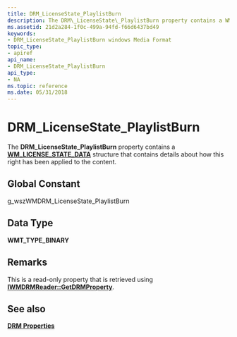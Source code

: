 ```yaml
---
title: DRM_LicenseState_PlaylistBurn
description: The DRM\_LicenseState\_PlaylistBurn property contains a WM\_LICENSE\_STATE\_DATA structure that contains details about how this right has been applied to the content.
ms.assetid: 21d2a284-1f0c-499a-94fd-f66d6437bd49
keywords:
- DRM_LicenseState_PlaylistBurn windows Media Format
topic_type:
- apiref
api_name:
- DRM_LicenseState_PlaylistBurn
api_type:
- NA
ms.topic: reference
ms.date: 05/31/2018
---
```


# DRM\_LicenseState\_PlaylistBurn

The **DRM\_LicenseState\_PlaylistBurn** property contains a [**WM\_LICENSE\_STATE\_DATA**](https://msdn.microsoft.com/en-us/library/Dd757942(v=VS.85).aspx) structure that contains details about how this right has been applied to the content.

## Global Constant

g\_wszWMDRM\_LicenseState\_PlaylistBurn

## Data Type

**WMT\_TYPE\_BINARY**

## Remarks

This is a read-only property that is retrieved using [**IWMDRMReader::GetDRMProperty**](/windows/desktop/api/Wmsdkidl/nf-wmsdkidl-iwmdrmreader-getdrmproperty).

## See also

<dl> <dt>

[**DRM Properties**](drm-properties.md)
</dt> </dl>

 

 




